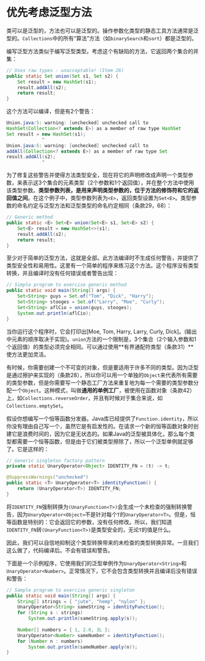 # 优先考虑泛型方法

类可以是泛型的，方法也可以是泛型的。操作参数化类型的静态工具方法通常是泛型的。`Collections`中的所有“算法”方法（如`binarySearch`和`sort`）都是泛型的。

编写泛型方法类似于编写泛型类型。考虑这个有缺陷的方法，它返回两个集合的并集：

```java
// Uses raw types - unacceptable! (Item 26)
public static Set union(Set s1, Set s2) {
	Set result = new HashSet(s1);
	result.addAll(s2);
	return result;
}
```

这个方法可以编译，但是有2个警告：

```java
Union.java:5: warning: [unchecked] unchecked call to
HashSet(Collection<? extends E>) as a member of raw type HashSet
Set result = new HashSet(s1);
             ^
Union.java:6: warning: [unchecked] unchecked call to
addAll(Collection<? extends E>) as a member of raw type Set
result.addAll(s2);
             ^
```

为了修复这些警告并使得方法类型安全，现在将它的声明修改成声明一个类型参数，来表示这3个集合的元素类型（2个参数和1个返回值），并在整个方法中使用该类型参数。**类型参数列表，是用来声明类型参数的，位于方法的修饰符和它的返回值之间**。在这个例子中，类型参数列表为`<E>`，返回类型设置为`Set<E>`。类型参数的命名约定与泛型方法和泛型类型的命名约定相同（条款29，68）：

```java
// Generic method
public static <E> Set<E> union(Set<E> s1, Set<E> s2) {
	Set<E> result = new HashSet<>(s1);
	result.addAll(s2);
	return result;
}
```

至少对于简单的泛型方法，这就是全部。此方法编译时不生成任何警告，并提供了类型安全性和易用性。这里有一个简单的程序来练习这个方法。这个程序没有类型转换，并且编译时没有任何错误或者警告出现：

```java
// Simple program to exercise generic method
public static void main(String[] args) {
	Set<String> guys = Set.of("Tom", "Dick", "Harry");
	Set<String> stooges = Set.of("Larry", "Moe", "Curly");
	Set<String> aflCio = union(guys, stooges);
	System.out.println(aflCio);
}
```

当你运行这个程序时，它会打印出[Moe, Tom, Harry, Larry, Curly, Dick]。(输出中元素的顺序取决于实现)。`union`方法的一个限制是，3个集合（2个输入参数和1个返回值）的类型必须完全相同。可以通过使用**有界通配符类型（条款31）**使方法更加灵活。

有时候，你需要创建一个不可变的对象，但是要适用于许多不同的类型。因为泛型是通过擦护来实现的（条款28），所以你可以用一个单独的`Object`来代表所有需要的类型参数，但是你需要写一个静态工厂方法来重复地为每一个需要的类型参数分配一个`Object`。这种模式，叫做**通用的单例工厂**，被使用在函数对象（条款42）上，如`Collections.reverseOrder`，并且有时候对于集合来说，如`Collections.emptySet`。

假设你想编写一个恒等函数分发器。Java库已经提供了`Function.identity`，所以你没有理由自己写一个，虽然它是有启发性的。在请求一个新的恒等函数对象时创建它是浪费时间的，因为它是无状态的。如果Java的泛型被具体化，那么每个类型都需要一个恒等函数，但是由于它们被类型擦除了，所以一个泛型单例就足够了。它是这样的：

```java
// Generic singleton factory pattern
private static UnaryOperator<Object> IDENTITY_FN = (t) -> t;

@SuppressWarnings("unchecked")
public static <T> UnaryOperator<T> identityFunction() {
	return (UnaryOperator<T>) IDENTITY_FN;
}
```

将`IDENTITY_FN`强制转换为`(UnaryFunction<T>)`会生成一个未检查的强制转换警告，因为`UnaryOperator<Object>`不是针对每个`T`的`UnaryOperator<T>`。但是，恒等函数是特别的：它会返回它的参数，没有任何修改。所以，我们知道`IDENTITY_FN`转`(UnaryFunction<T>)`是类型安全的，无论`T`的值是什么。

因此，我们可以自信地抑制这个类型转换带来的未检查的类型转换异常。一旦我们这么做了，代码编译后。不会有错误和警告。

下面是一个示例程序，它使用我们的泛型单例作为`UnaryOperator<String>`和`UnaryOperator<Number>`。正常情况下，它不会包含类型转换并且编译后没有错误和警告：

```java
// Sample program to exercise generic singleton
public static void main(String[] args) {
	String[] strings = { "jute", "hemp", "nylon" };
	UnaryOperator<String> sameString = identityFunction();
	for (String s : strings)
		System.out.println(sameString.apply(s));
    
	Number[] numbers = { 1, 2.0, 3L };
	UnaryOperator<Number> sameNumber = identityFunction();
	for (Number n : numbers)
		System.out.println(sameNumber.apply(n));
}
```

